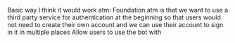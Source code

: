 Basic way I think it would work atm:
Foundation atm is that we want to use a third party service for authentication at the beginning so that users would not need to create their own account and we can use their account to sign in it in multiple places
Allow users to use the bot with